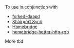 To use in conjunction with
* [forked-daapd](https://github.com/ejurgensen/forked-daapd)
* [Shairport Sync](https://github.com/mikebrady/shairport-sync)
* [Homebridge](https://github.com/nfarina/homebridge)
* [homebridge-better-http-rgb](https://github.com/jnovack/homebridge-better-http-rgb)

More tbd